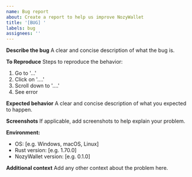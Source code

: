 ```yaml
---
name: Bug report
about: Create a report to help us improve NozyWallet
title: '[BUG] '
labels: bug
assignees: ''
---
```


**Describe the bug**
A clear and concise description of what the bug is.

**To Reproduce**
Steps to reproduce the behavior:
1. Go to '...'
2. Click on '....'
3. Scroll down to '....'
4. See error

**Expected behavior**
A clear and concise description of what you expected to happen.

**Screenshots**
If applicable, add screenshots to help explain your problem.

**Environment:**
 - OS: [e.g. Windows, macOS, Linux]
 - Rust version: [e.g. 1.70.0]
 - NozyWallet version: [e.g. 0.1.0]

**Additional context**
Add any other context about the problem here.

